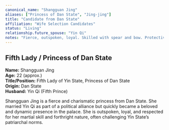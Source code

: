 ```yaml
---
canonical_name: "Shangguan Jing"
aliases: ["Princess of Dan State", "Jing-jing"]
title: "Candidate from Dan State"
affiliation: "Wife Selection Candidates"
status: "Living"
relationship.future_spouse: "Yin Qi"
notes: "Fierce, outspoken, loyal. Skilled with spear and bow. Protective of Shenli and respected among candidates."
---
```

## Fifth Lady / Princess of Dan State  
**Name:** Shangguan Jing  
**Age:** 22 (approx.)  
**Title/Position:** Fifth Lady of Yin State, Princess of Dan State  
**Origin:** Dan State  
**Husband:** Yin Qi (Fifth Prince)

Shangguan Jing is a fierce and charismatic princess from Dan State. She married Yin Qi as part of a political alliance but quickly became a beloved and dynamic presence in the palace. She is outspoken, loyal, and respected for her martial skill and forthright nature, often challenging Yin State’s patriarchal norms.

